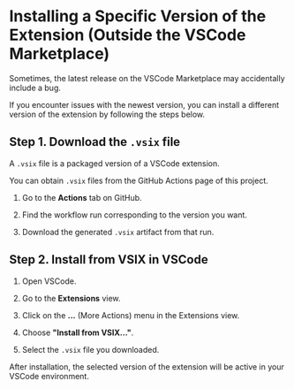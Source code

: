 # Installing a Specific Version of the Extension (Outside the VSCode Marketplace)

Sometimes, the latest release on the VSCode Marketplace may accidentally include a bug.

If you encounter issues with the newest version, you can install a different version of the extension by following the steps below.


## Step 1. Download the `.vsix` file

A `.vsix` file is a packaged version of a VSCode extension.

You can obtain `.vsix` files from the GitHub Actions page of this project.

1. Go to the **Actions** tab on GitHub.

2. Find the workflow run corresponding to the version you want.

3. Download the generated `.vsix` artifact from that run.


## Step 2. Install from VSIX in VSCode

1. Open VSCode.

2. Go to the **Extensions** view.

3. Click on the **...** (More Actions) menu in the Extensions view.

4. Choose **"Install from VSIX..."**.

5. Select the `.vsix` file you downloaded.

After installation, the selected version of the extension will be active in your VSCode environment.
